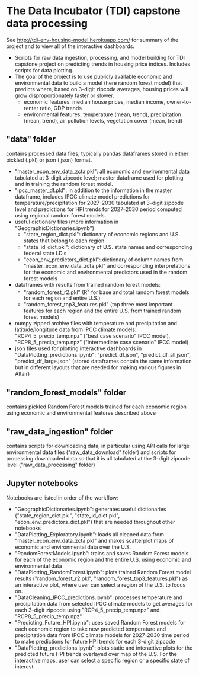 # The Data Incubator (TDI) capstone data processing
See http://tdi-env-housing-model.herokuapp.com/ for summary of the project and to view all of the interactive dashboards.
- Scripts for raw data ingestion, processing, and model building for TDI capstone project on predicting trends in housing price indices. Includes scripts for data plotting.
- The goal of the project is to use publicly available economic and environmental data to build a model (here random forest model) that predicts where, based on 3-digit zipcode averages, housing prices will grow disproportionately faster or slower.
  - economic features: median house prices, median income, owner-to-renter ratio, GDP trends
  - environmental features: temperature (mean, trend), precipitation (mean, trend), air pollution levels, vegetation cover (mean, trend)

 
## "data" folder
contains processed data files, typically pandas dataframes stored in either pickled (.pkl) or json (.json) format.
- "master_econ_env_data_zcta.pkl": all economic and environmental data tabulated at 3-digit zipcode level; master dataframe used for plotting and in training the random forest model.
- "ipcc_master_df.pkl": in addition to the information in the master dataframe, includes IPCC climate model predictions for temperature/precipitation for 2027-2030 tabulated at 3-digit zipcode level and predictions for HPI trends for 2027-2030 period computed using regional random forest models.
- useful dictionary files (more information in "GeographicDictionaries.ipynb")
   - "state_region_dict.pkl": dictionary of economic regions and U.S. states that belong to each region
   - "state_id_dict.pkl": dictionary of U.S. state names and corresponding federal state I.D.s
   - "econ_env_predictors_dict.pkl": dictionary of column names from "master_econ_env_data_zcta.pkl" and corresponding interpretations for the economic and environmental predictors used in the random forest models
-  dataframes with results from trained random forest models:
   - "random_forest_r2.pkl" (R<sup>2</sup> for base and total random forest models for each region and entire U.S.)
   - "random_forest_top3_features.pkl" (top three most important features for each region and the entire U.S. from trained random forest models)
-  numpy zipped archive files with temperature and precipitation and latitude/longitude data from IPCC climate models: "RCP4_5_precip_temp.npz" ("best case scenario" IPCC model), "RCP8_5_precip_temp.npz" ("intermediate case scenario" IPCC model)
-  json files used for plotting interactive dashboards in "DataPlotting_predictions.ipynb": "predict_df.json", "predict_df_all.json", "predict_df_large.json" (stored dataframes contain the same information but in different layouts that are needed for making various figures in Altair) 

## "random_forest_models" folder
contains pickled Random Forest models trained for each economic region using economic and environmental features described above

## "raw_data_ingestion" folder
contains scripts for downloading data, in particular using API calls for large environmental data files ("raw_data_download" folder) and scripts for processing downloaded data so that it is all tabulated at the 3-digit zipcode level ("raw_data_processing" folder)

## Jupyter notebooks
Notebooks are listed in order of the workflow:
- "GeographicDictionaries.ipynb": generates useful dictionaries ("state_region_dict.pkl", "state_id_dict.pkl", "econ_env_predictors_dict.pkl") that are needed throughout other notebooks
- "DataPlotting_Exploratory.ipynb": loads all cleaned data from "master_econ_env_data_zcta.pkl" and makes scatterplot maps of economic and environmental data over the U.S.
- "RandomForestModels.ipynb": trains and saves Random Forest models for each of the economic region and the entire U.S. using economic and environmental data
- "DataPlotting_RandomForest.ipynb": plots trained Random Forest model results ("random_forest_r2.pkl", "random_forest_top3_features.pkl") as an interactive plot, where user can select a region of the U.S. to focus on.
- "DataCleaning_IPCC_predictions.ipynb": processes temperature and precipitation data from selected IPCC climate models to get averages for each 3-digit zipcode using "RCP4_5_precip_temp.npz" and "RCP8_5_precip_temp.npz"
- "Predicting_Future_HPI.ipynb": uses saved Random Forest models for each economic region to take new predicted temperature and precipitation data from IPCC climate models for 2027-2030 time period to make predictions for future HPI trends for each 3-digit zipcode
- "DataPlotting_predictions.ipynb": plots static and interactive plots for the predicted future HPI trends overlayed over map of the U.S. For the interactive maps, user can select a specific region or a specific state of interest.
